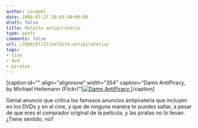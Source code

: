 ```yaml
---
author: jorgeml
date: 2008-07-27 10:03:48+00:00
draft: false
title: Maldita antipiratería
type: posts
comments: false
url: /2008/07/27/maldita-antipirateria/
tags:
- cine
- dvd
- piratas
---
```


[caption id="" align="alignnone" width="354" caption="Damn AntiPiracy, by Michael Heilemann (Flickr)"][![Damn AntiPiracy](http://farm1.static.flickr.com/92/412376956_9b93b9386a.jpg?v=0)
](http://www.flickr.com/photos/heilemann/412376956/)[/caption]

Genial anuncio que critica los famosos anuncios antipiratería que incluyen en los DVDs y en el cine, y que de ninguna manera te puedes saltar, a pesar de que eres el comprador original de la película, y las piratas no lo llevan. ¿Tiene sentido, no?
